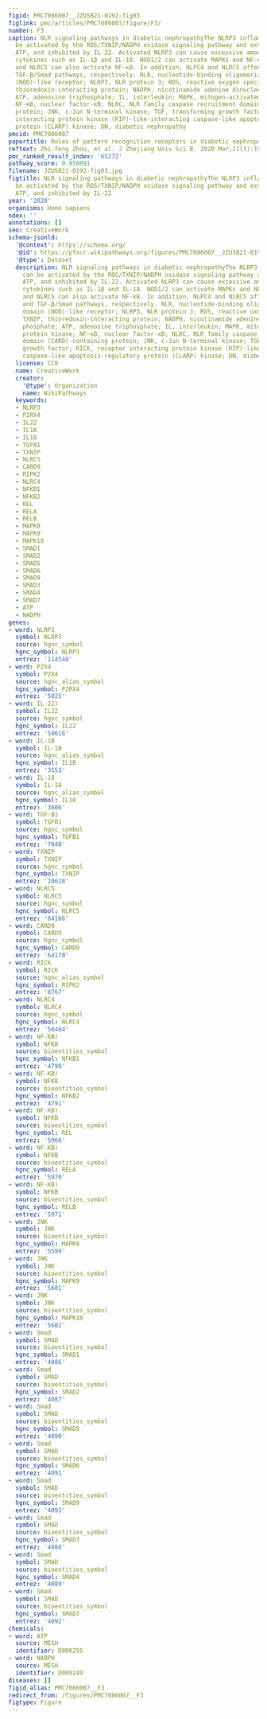 ```yaml
---
figid: PMC7086007__JZUSB21-0192-fig03
figlink: pmc/articles/PMC7086007/figure/F3/
number: F3
caption: NLR signaling pathways in diabetic nephropathyThe NLRP3 inflammasome can
  be activated by the ROS/TXNIP/NADPH oxidase signaling pathway and extracellular
  ATP, and inhibited by IL-22. Activated NLRP3 can cause excessive amounts of inflammatory
  cytokines such as IL-1β and IL-18. NOD1/2 can activate MAPKs and NF-κB, and NLRC4
  and NLRC5 can also activate NF-κB. In addition, NLPC4 and NLRC5 affect the JNK and
  TGF-β/Smad pathways, respectively. NLR, nucleotide-binding oligomerization domain
  (NOD)-like receptor; NLRP3, NLR protein 3; ROS, reactive oxygen species; TXNIP,
  thioredoxin-interacting protein; NADPH, nicotinamide adenine dinucleotide phosphate;
  ATP, adenosine triphosphate; IL, interleukin; MAPK, mitogen-activated protein kinase;
  NF-κB, nuclear factor-κB; NLRC, NLR family caspase recruitment domain (CARD)-containing
  protein; JNK, c-Jun N-terminal kinase; TGF, transforming growth factor; RICK, receptor
  interacting protein kinase (RIP)-like-interacting caspase-like apoptosis-regulatory
  protein (CLARP) kinase; DN, diabetic nephropathy
pmcid: PMC7086007
papertitle: Roles of pattern recognition receptors in diabetic nephropathy .
reftext: Zhi-feng Zhou, et al. J Zhejiang Univ Sci B. 2020 Mar;21(3):192-203.
pmc_ranked_result_index: '65272'
pathway_score: 0.958091
filename: JZUSB21-0192-fig03.jpg
figtitle: NLR signaling pathways in diabetic nephropathyThe NLRP3 inflammasome can
  be activated by the ROS/TXNIP/NADPH oxidase signaling pathway and extracellular
  ATP, and inhibited by IL-22
year: '2020'
organisms: Homo sapiens
ndex: ''
annotations: []
seo: CreativeWork
schema-jsonld:
  '@context': https://schema.org/
  '@id': https://pfocr.wikipathways.org/figures/PMC7086007__JZUSB21-0192-fig03.html
  '@type': Dataset
  description: NLR signaling pathways in diabetic nephropathyThe NLRP3 inflammasome
    can be activated by the ROS/TXNIP/NADPH oxidase signaling pathway and extracellular
    ATP, and inhibited by IL-22. Activated NLRP3 can cause excessive amounts of inflammatory
    cytokines such as IL-1β and IL-18. NOD1/2 can activate MAPKs and NF-κB, and NLRC4
    and NLRC5 can also activate NF-κB. In addition, NLPC4 and NLRC5 affect the JNK
    and TGF-β/Smad pathways, respectively. NLR, nucleotide-binding oligomerization
    domain (NOD)-like receptor; NLRP3, NLR protein 3; ROS, reactive oxygen species;
    TXNIP, thioredoxin-interacting protein; NADPH, nicotinamide adenine dinucleotide
    phosphate; ATP, adenosine triphosphate; IL, interleukin; MAPK, mitogen-activated
    protein kinase; NF-κB, nuclear factor-κB; NLRC, NLR family caspase recruitment
    domain (CARD)-containing protein; JNK, c-Jun N-terminal kinase; TGF, transforming
    growth factor; RICK, receptor interacting protein kinase (RIP)-like-interacting
    caspase-like apoptosis-regulatory protein (CLARP) kinase; DN, diabetic nephropathy
  license: CC0
  name: CreativeWork
  creator:
    '@type': Organization
    name: WikiPathways
  keywords:
  - NLRP3
  - P2RX4
  - IL22
  - IL1B
  - IL18
  - TGFB1
  - TXNIP
  - NLRC5
  - CARD9
  - RIPK2
  - NLRC4
  - NFKB1
  - NFKB2
  - REL
  - RELA
  - RELB
  - MAPK8
  - MAPK9
  - MAPK10
  - SMAD1
  - SMAD2
  - SMAD5
  - SMAD6
  - SMAD9
  - SMAD3
  - SMAD4
  - SMAD7
  - ATP
  - NADPH
genes:
- word: NLRP3
  symbol: NLRP3
  source: hgnc_symbol
  hgnc_symbol: NLRP3
  entrez: '114548'
- word: P2X4
  symbol: P2X4
  source: hgnc_alias_symbol
  hgnc_symbol: P2RX4
  entrez: '5025'
- word: IL-22)
  symbol: IL22
  source: hgnc_symbol
  hgnc_symbol: IL22
  entrez: '50616'
- word: IL-1B
  symbol: IL-1B
  source: hgnc_alias_symbol
  hgnc_symbol: IL1B
  entrez: '3553'
- word: IL-18
  symbol: IL-18
  source: hgnc_alias_symbol
  hgnc_symbol: IL18
  entrez: '3606'
- word: TGF-B1
  symbol: TGFB1
  source: hgnc_symbol
  hgnc_symbol: TGFB1
  entrez: '7040'
- word: TXNIP
  symbol: TXNIP
  source: hgnc_symbol
  hgnc_symbol: TXNIP
  entrez: '10628'
- word: NLRC5
  symbol: NLRC5
  source: hgnc_symbol
  hgnc_symbol: NLRC5
  entrez: '84166'
- word: CARD9
  symbol: CARD9
  source: hgnc_symbol
  hgnc_symbol: CARD9
  entrez: '64170'
- word: RICK
  symbol: RICK
  source: hgnc_alias_symbol
  hgnc_symbol: RIPK2
  entrez: '8767'
- word: NLRC4
  symbol: NLRC4
  source: hgnc_symbol
  hgnc_symbol: NLRC4
  entrez: '58484'
- word: NF-KB)
  symbol: NFKB
  source: bioentities_symbol
  hgnc_symbol: NFKB1
  entrez: '4790'
- word: NF-KB)
  symbol: NFKB
  source: bioentities_symbol
  hgnc_symbol: NFKB2
  entrez: '4791'
- word: NF-KB)
  symbol: NFKB
  source: bioentities_symbol
  hgnc_symbol: REL
  entrez: '5966'
- word: NF-KB)
  symbol: NFKB
  source: bioentities_symbol
  hgnc_symbol: RELA
  entrez: '5970'
- word: NF-KB)
  symbol: NFKB
  source: bioentities_symbol
  hgnc_symbol: RELB
  entrez: '5971'
- word: JNK
  symbol: JNK
  source: bioentities_symbol
  hgnc_symbol: MAPK8
  entrez: '5599'
- word: JNK
  symbol: JNK
  source: bioentities_symbol
  hgnc_symbol: MAPK9
  entrez: '5601'
- word: JNK
  symbol: JNK
  source: bioentities_symbol
  hgnc_symbol: MAPK10
  entrez: '5602'
- word: Smad
  symbol: SMAD
  source: bioentities_symbol
  hgnc_symbol: SMAD1
  entrez: '4086'
- word: Smad
  symbol: SMAD
  source: bioentities_symbol
  hgnc_symbol: SMAD2
  entrez: '4087'
- word: Smad
  symbol: SMAD
  source: bioentities_symbol
  hgnc_symbol: SMAD5
  entrez: '4090'
- word: Smad
  symbol: SMAD
  source: bioentities_symbol
  hgnc_symbol: SMAD6
  entrez: '4091'
- word: Smad
  symbol: SMAD
  source: bioentities_symbol
  hgnc_symbol: SMAD9
  entrez: '4093'
- word: Smad
  symbol: SMAD
  source: bioentities_symbol
  hgnc_symbol: SMAD3
  entrez: '4088'
- word: Smad
  symbol: SMAD
  source: bioentities_symbol
  hgnc_symbol: SMAD4
  entrez: '4089'
- word: Smad
  symbol: SMAD
  source: bioentities_symbol
  hgnc_symbol: SMAD7
  entrez: '4092'
chemicals:
- word: ATP
  source: MESH
  identifier: D000255
- word: NADPH
  source: MESH
  identifier: D009249
diseases: []
figid_alias: PMC7086007__F3
redirect_from: /figures/PMC7086007__F3
figtype: Figure
---
```

